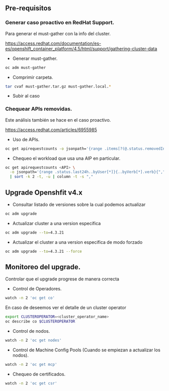 ## Pre-requisitos

### Generar caso proactivo en RedHat Support.

Para generar el must-gather con la info del cluster.

https://access.redhat.com/documentation/es-es/openshift_container_platform/4.5/html/support/gathering-cluster-data

- Generar must-gather.
```sh
oc adm must-gather
```
- Comprimir carpeta.
```sh
tar cvaf must-gather.tar.gz must-gather.local.*
```
- Subir al caso

### Chequear APIs removidas.
Este análisis también se hace en el caso proactivo.

https://access.redhat.com/articles/6955985

- Uso de APIs.
```sh
oc get apirequestcounts -o jsonpath='{range .items[?(@.status.removedInRelease!="")]}{.status.removedInRelease}{"\t"}{.status.requestCount}{"\t"}{.metadata.name}{"\n"}{end}'
```

- Chequeo el workload que usa una AIP en particular.
```sh
oc get apirequestcounts <API> \
  -o jsonpath='{range .status.last24h..byUser[*]}{..byVerb[*].verb}{","}{.username}{","}{.userAgent}{"\n"}{end}' \
  | sort -k 2 -t, -u | column -t -s ","
```
## Upgrade Openshfit v4.x

* Consultar listado de versiones sobre la cual podemos actualizar

```sh
oc adm upgrade
```

* Actualizar cluster a una version especifica

```sh
oc adm upgrade --to=4.3.21
```

* Actualizar el cluster a una version especifica de modo forzado

```sh
oc adm upgrade --to=4.3.21 --force
```

## Monitoreo del upgrade.

Controlar que el upgrade progrese de manera correcta

* Control de Operadores.
```sh
watch -n 2 'oc get co'
```
En caso de deseemos ver el detalle de un cluster operator

```sh
export CLUSTEROPERATOR=<cluster_operator_name>
oc describe co $CLUSTEROPERATOR
```

* Control de nodos.
```sh
watch -n 2 'oc get nodes'
```
* Control de Machine Config Pools (Cuando se empiezan a actualizar los nodos).
```sh
watch -n 2 'oc get mcp'
```
* Chequeo de certificados.
```sh
watch -n 2 'oc get csr'
```
